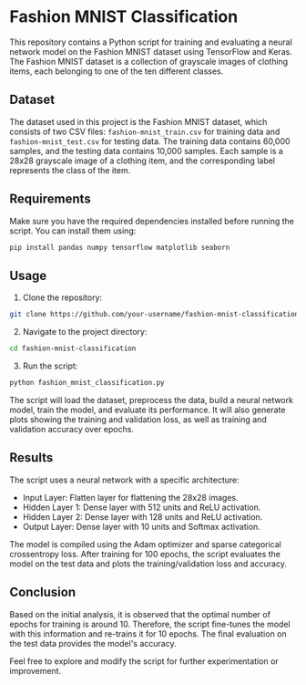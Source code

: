 # Fashion MNIST Classification

This repository contains a Python script for training and evaluating a neural network model on the Fashion MNIST dataset using TensorFlow and Keras. The Fashion MNIST dataset is a collection of grayscale images of clothing items, each belonging to one of the ten different classes.

## Dataset

The dataset used in this project is the Fashion MNIST dataset, which consists of two CSV files: `fashion-mnist_train.csv` for training data and `fashion-mnist_test.csv` for testing data. The training data contains 60,000 samples, and the testing data contains 10,000 samples. Each sample is a 28x28 grayscale image of a clothing item, and the corresponding label represents the class of the item.

## Requirements

Make sure you have the required dependencies installed before running the script. You can install them using:

```bash
pip install pandas numpy tensorflow matplotlib seaborn
```

## Usage

1. Clone the repository:

```bash
git clone https://github.com/your-username/fashion-mnist-classification.git
```

2. Navigate to the project directory:

```bash
cd fashion-mnist-classification
```

3. Run the script:

```bash
python fashion_mnist_classification.py
```

The script will load the dataset, preprocess the data, build a neural network model, train the model, and evaluate its performance. It will also generate plots showing the training and validation loss, as well as training and validation accuracy over epochs.

## Results

The script uses a neural network with a specific architecture:

- Input Layer: Flatten layer for flattening the 28x28 images.
- Hidden Layer 1: Dense layer with 512 units and ReLU activation.
- Hidden Layer 2: Dense layer with 128 units and ReLU activation.
- Output Layer: Dense layer with 10 units and Softmax activation.

The model is compiled using the Adam optimizer and sparse categorical crossentropy loss. After training for 100 epochs, the script evaluates the model on the test data and plots the training/validation loss and accuracy.

## Conclusion

Based on the initial analysis, it is observed that the optimal number of epochs for training is around 10. Therefore, the script fine-tunes the model with this information and re-trains it for 10 epochs. The final evaluation on the test data provides the model's accuracy.

Feel free to explore and modify the script for further experimentation or improvement.